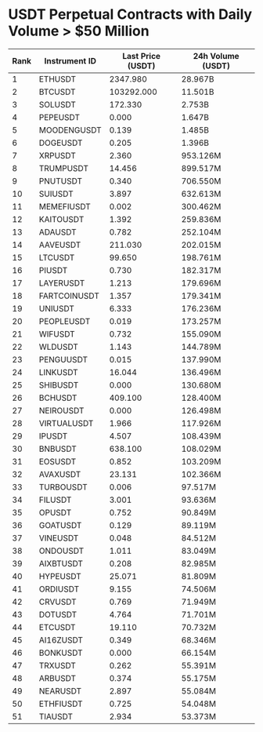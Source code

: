 # USDT Perpetual Contracts with Daily Volume > $50 Million

| Rank | Instrument ID | Last Price (USDT) | 24h Volume (USDT) |
|------|---------------|-------------------|-------------------|
| 1 | ETHUSDT | 2347.980 | 28.967B |
| 2 | BTCUSDT | 103292.000 | 11.501B |
| 3 | SOLUSDT | 172.330 | 2.753B |
| 4 | PEPEUSDT | 0.000 | 1.647B |
| 5 | MOODENGUSDT | 0.139 | 1.485B |
| 6 | DOGEUSDT | 0.205 | 1.396B |
| 7 | XRPUSDT | 2.360 | 953.126M |
| 8 | TRUMPUSDT | 14.456 | 899.517M |
| 9 | PNUTUSDT | 0.340 | 706.550M |
| 10 | SUIUSDT | 3.897 | 632.613M |
| 11 | MEMEFIUSDT | 0.002 | 300.462M |
| 12 | KAITOUSDT | 1.392 | 259.836M |
| 13 | ADAUSDT | 0.782 | 252.104M |
| 14 | AAVEUSDT | 211.030 | 202.015M |
| 15 | LTCUSDT | 99.650 | 198.761M |
| 16 | PIUSDT | 0.730 | 182.317M |
| 17 | LAYERUSDT | 1.213 | 179.696M |
| 18 | FARTCOINUSDT | 1.357 | 179.341M |
| 19 | UNIUSDT | 6.333 | 176.236M |
| 20 | PEOPLEUSDT | 0.019 | 173.257M |
| 21 | WIFUSDT | 0.732 | 155.090M |
| 22 | WLDUSDT | 1.143 | 144.789M |
| 23 | PENGUUSDT | 0.015 | 137.990M |
| 24 | LINKUSDT | 16.044 | 136.496M |
| 25 | SHIBUSDT | 0.000 | 130.680M |
| 26 | BCHUSDT | 409.100 | 128.400M |
| 27 | NEIROUSDT | 0.000 | 126.498M |
| 28 | VIRTUALUSDT | 1.966 | 117.926M |
| 29 | IPUSDT | 4.507 | 108.439M |
| 30 | BNBUSDT | 638.100 | 108.029M |
| 31 | EOSUSDT | 0.852 | 103.209M |
| 32 | AVAXUSDT | 23.131 | 102.366M |
| 33 | TURBOUSDT | 0.006 | 97.517M |
| 34 | FILUSDT | 3.001 | 93.636M |
| 35 | OPUSDT | 0.752 | 90.849M |
| 36 | GOATUSDT | 0.129 | 89.119M |
| 37 | VINEUSDT | 0.048 | 84.512M |
| 38 | ONDOUSDT | 1.011 | 83.049M |
| 39 | AIXBTUSDT | 0.208 | 82.985M |
| 40 | HYPEUSDT | 25.071 | 81.809M |
| 41 | ORDIUSDT | 9.155 | 74.506M |
| 42 | CRVUSDT | 0.769 | 71.949M |
| 43 | DOTUSDT | 4.764 | 71.701M |
| 44 | ETCUSDT | 19.110 | 70.732M |
| 45 | AI16ZUSDT | 0.349 | 68.346M |
| 46 | BONKUSDT | 0.000 | 66.154M |
| 47 | TRXUSDT | 0.262 | 55.391M |
| 48 | ARBUSDT | 0.374 | 55.175M |
| 49 | NEARUSDT | 2.897 | 55.084M |
| 50 | ETHFIUSDT | 0.725 | 54.048M |
| 51 | TIAUSDT | 2.934 | 53.373M |
